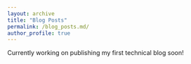 ```yaml
---
layout: archive
title: "Blog Posts"
permalink: /blog_posts.md/
author_profile: true
---
```


Currently working on publishing my first technical blog soon!
